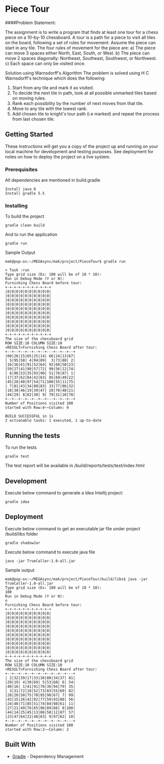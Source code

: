 # Piece Tour

####Problem Statement:

The assignment is to write a program that finds at least one
tour for a chess piece on a 10-by-10 chessboard. A tour is
a path for a piece to visit all tiles on the board, following a
set of rules for movement. Assume the piece can start in
any tile.
The four rules of movement for the piece are:
a) The piece can move 3 spaces either North, East, South,
or West.
b) The piece can move 2 spaces diagonally: Northeast,
Southeast, Southwest, or Northwest.
c) Each space can only be visited once.

Solution using Warnsdorff's Algorithm The problem is solved using H C Warnsdorff's technique which does the following:

1. Start from any tile and mark it as visited.
2. To decide the next tile in path, look at all possible unmarked tiles based on moving rules.
3. Rank each possibility by the number of next moves from that tile.
4. Move to any tile with the lowest rank.
5. Add chosen tile to knight's tour path (i.e marked) and repeat the process from last chosen tile.


## Getting Started

These instructions will get you a copy of the project up and running on your local machine for development and testing purposes. See deployment for notes on how to deploy the project on a live system.

### Prerequisites

All dependencies are mentioned in build.gradle

```
Install java 8
Install gradle 5.5
```

### Installing

To build the project

```
gradle clean build
```

And to run the application

```
gradle run
```
Sample Output
```
mak@pop-os:~/MEGAsync/mak/project/PieceTour$ gradle run

> Task :run
Type grid size (Ex: 100 will be of 10 * 10): 
Run in Debug Mode (Y or N): 
Furnishing Chess Board before tour: 
+-+-+-+-+-+-+-+-+-+-+
|0|0|0|0|0|0|0|0|0|0|
|0|0|0|0|0|0|0|0|0|0|
|0|0|0|0|0|0|0|0|0|0|
|0|0|0|0|0|0|0|0|0|0|
|0|0|0|0|0|0|0|0|0|0|
|0|0|0|0|0|0|0|0|0|0|
|0|0|0|0|0|0|0|0|0|0|
|0|0|0|0|0|0|0|0|0|0|
|0|0|0|0|0|0|0|0|0|0|
|0|0|0|0|0|0|0|0|0|0|
+-+-+-+-+-+-+-+-+-+-+
The size of the chessboard grid
ROW SIZE:10 COLUMN SIZE:10
<RESULT>Furnishing Chess Board after tour: 
+--+--+--+--+--+--+---+--+--+--+
|60|26|15|65|25|14| 66|24|13|67|
| 5|95|58| 4|94|89|  3|73|88| 2|
|16|36|61|91|52|64| 92|68|50|23|
|59|27|41|98|57|72| 99|56|12|74|
| 6|96|53|35|93|90| 51|76|87| 1|
|17|37|62|84|42|63| 85|69|49|22|
|45|28|40|97|54|71|100|55|11|75|
| 7|81|43|34|80|83| 33|77|86|32|
|18|38|46|19|39|47| 20|70|48|21|
|44|29| 8|82|30| 9| 79|31|10|78|
+--+--+--+--+--+--+---+--+--+--+
Number of Positions visited 100
started with Row:4~~Column: 9

BUILD SUCCESSFUL in 1s
2 actionable tasks: 1 executed, 1 up-to-date

```
## Running the tests

To run the tests

```
gradle test
```

The test report will be available in <project-home>/build/reports/tests/test/index.html

## Development

Execute below command to generate a idea Intellij project:

```
gradle idea
```


## Deployment

Execute below command to get an executable jar file under project /build/libs folder

```
gradle shadowJar
```

Execute below command to execute java file

```
java -jar TrueCaller-1.0-all.jar
```

Sample output

```
mak@pop-os:~/MEGAsync/mak/project/PieceTour/build/libs$ java -jar TrueCaller-1.0-all.jar 
Type grid size (Ex: 100 will be of 10 * 10): 
100
Run in Debug Mode (Y or N): 
n
Furnishing Chess Board before tour: 
+-+-+-+-+-+-+-+-+-+-+
|0|0|0|0|0|0|0|0|0|0|
|0|0|0|0|0|0|0|0|0|0|
|0|0|0|0|0|0|0|0|0|0|
|0|0|0|0|0|0|0|0|0|0|
|0|0|0|0|0|0|0|0|0|0|
|0|0|0|0|0|0|0|0|0|0|
|0|0|0|0|0|0|0|0|0|0|
|0|0|0|0|0|0|0|0|0|0|
|0|0|0|0|0|0|0|0|0|0|
|0|0|0|0|0|0|0|0|0|0|
+-+-+-+-+-+-+-+-+-+-+
The size of the chessboard grid
ROW SIZE:10 COLUMN SIZE:10
<RESULT>Furnishing Chess Board after tour: 
+--+--+--+--+--+--+--+--+--+---+
| 2|32|39|17|33|38|80|34|37| 81|
|29|19| 4|30|69| 5|53|68| 6| 54|
|40|16| 1|41|91|78|36|94|79| 35|
| 3|31|72|18|52|73|83|55|60| 82|
|28|20|50|75|70|95|90|67| 7| 99|
|43|15|26|42|92|77|59|93|88| 56|
|24|46|71|85|51|74|84|98|61| 11|
|27|21|49|76|65|96|89|66| 8|100|
|44|14|25|45|13|86|58|12|87| 57|
|23|47|64|22|48|63| 9|97|62| 10|
+--+--+--+--+--+--+--+--+--+---+
Number of Positions visited 100
started with Row:2~~Column: 2

```
## Built With

* [Gradle](https://gradle.org/) - Dependency Management
